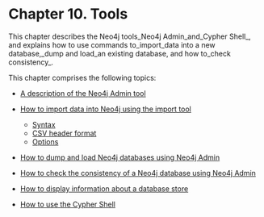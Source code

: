 # Chapter 10. Tools

This chapter describes the Neo4j tools_Neo4j Admin\_and\_Cypher Shell_, and explains how to use commands to_import\_data into a new database,\_dump and load\_an existing database, and how to\_check consistency_.

This chapter comprises the following topics:

* [A description of the Neo4j Admin tool](https://neo4j.com/docs/operations-manual/current/tools/neo4j-admin/)
* [How to import data into Neo4j using the import tool](https://neo4j.com/docs/operations-manual/current/tools/import/)

  * [Syntax](https://neo4j.com/docs/operations-manual/current/tools/import/syntax/)
  * [CSV header format](https://neo4j.com/docs/operations-manual/current/tools/import/file-header-format/)
  * [Options](https://neo4j.com/docs/operations-manual/current/tools/import/options/)

* [How to dump and load Neo4j databases using Neo4j Admin](https://neo4j.com/docs/operations-manual/current/tools/dump-load/)

* [How to check the consistency of a Neo4j database using Neo4j Admin](https://neo4j.com/docs/operations-manual/current/tools/consistency-checker/)
* [How to display information about a database store](https://neo4j.com/docs/operations-manual/current/tools/store-info/)
* [How to use the Cypher Shell](https://neo4j.com/docs/operations-manual/current/tools/cypher-shell/)



